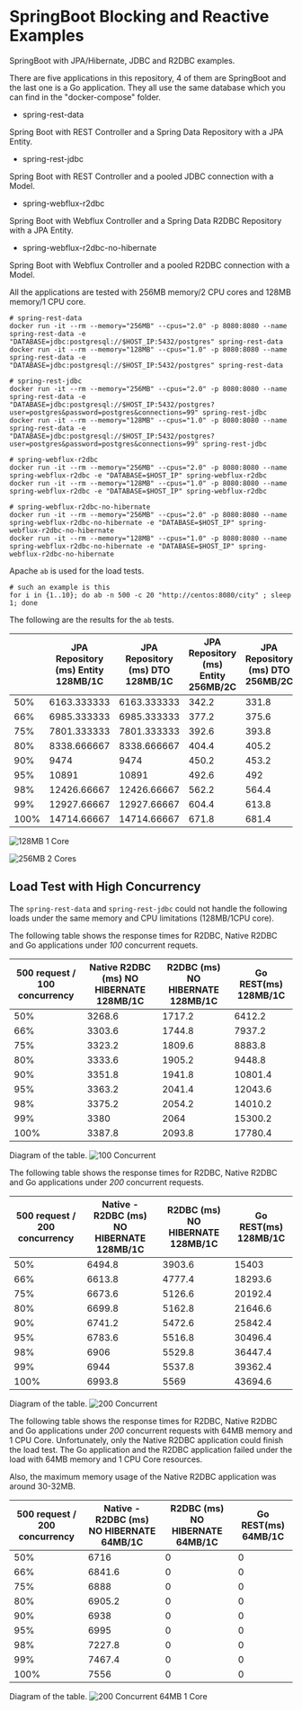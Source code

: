 # SpringBoot Blocking and Reactive Examples

SpringBoot with JPA/Hibernate, JDBC and R2DBC examples.

There are five applications in this repository, 4 of them are SpringBoot and the last one is a Go application. They all use the same database which you can find in the "docker-compose" folder.

* spring-rest-data

Spring Boot with REST Controller and a Spring Data Repository with a JPA Entity.

* spring-rest-jdbc

Spring Boot with REST Controller and a pooled JDBC connection with a Model.

* spring-webflux-r2dbc

Spring Boot with Webflux Controller and a Spring Data R2DBC Repository with a JPA Entity.

* spring-webflux-r2dbc-no-hibernate

Spring Boot with Webflux Controller and a pooled R2DBC connection with a Model.


All the applications are tested with 256MB memory/2 CPU cores and 128MB memory/1 CPU core.

```
# spring-rest-data
docker run -it --rm --memory="256MB" --cpus="2.0" -p 8080:8080 --name spring-rest-data -e "DATABASE=jdbc:postgresql://$HOST_IP:5432/postgres" spring-rest-data
docker run -it --rm --memory="128MB" --cpus="1.0" -p 8080:8080 --name spring-rest-data -e "DATABASE=jdbc:postgresql://$HOST_IP:5432/postgres" spring-rest-data

# spring-rest-jdbc
docker run -it --rm --memory="256MB" --cpus="2.0" -p 8080:8080 --name spring-rest-data -e "DATABASE=jdbc:postgresql://$HOST_IP:5432/postgres?user=postgres&password=postgres&connections=99" spring-rest-jdbc
docker run -it --rm --memory="128MB" --cpus="1.0" -p 8080:8080 --name spring-rest-data -e "DATABASE=jdbc:postgresql://$HOST_IP:5432/postgres?user=postgres&password=postgres&connections=99" spring-rest-jdbc

# spring-webflux-r2dbc
docker run -it --rm --memory="256MB" --cpus="2.0" -p 8080:8080 --name spring-webflux-r2dbc -e "DATABASE=$HOST_IP" spring-webflux-r2dbc
docker run -it --rm --memory="128MB" --cpus="1.0" -p 8080:8080 --name spring-webflux-r2dbc -e "DATABASE=$HOST_IP" spring-webflux-r2dbc

# spring-webflux-r2dbc-no-hibernate
docker run -it --rm --memory="256MB" --cpus="2.0" -p 8080:8080 --name spring-webflux-r2dbc-no-hibernate -e "DATABASE=$HOST_IP" spring-webflux-r2dbc-no-hibernate
docker run -it --rm --memory="128MB" --cpus="1.0" -p 8080:8080 --name spring-webflux-r2dbc-no-hibernate -e "DATABASE=$HOST_IP" spring-webflux-r2dbc-no-hibernate
```

Apache `ab` is used for the load tests.

```
# such an example is this
for i in {1..10}; do ab -n 500 -c 20 "http://centos:8080/city" ; sleep 1; done
```

The following are the results for the `ab` tests.


|      | JPA Repository (ms) Entity 128MB/1C | JPA Repository (ms) DTO 128MB/1C | JPA Repository (ms) Entity 256MB/2C | JPA Repository (ms) DTO 256MB/2C | JDBC (ms) Model 128MB/1C | JDBC (ms) Model 128MB/1C | R2DBC (ms) Entity 128MB/1C | R2DBC (ms) DTO 128MB/1C | R2DBC (ms) Entity 256MB/2C | R2DBC (ms) DTO 256MB/2C | R2DBC (ms) Model - NO HIBERNATE 128MB/1C | R2DBC (ms) Model - NO HIBERNATE 256MB/2C | Go REST 128MB/1C | Go REST 256MB/2C |
| ---- | ----------------------------------- | -------------------------------- | ----------------------------------- | -------------------------------- | ------------------------ | ------------------------ | -------------------------- | ----------------------- | -------------------------- | ----------------------- | ---------------------------------------- | ---------------------------------------- | ---------------- | ---------------- |
| 50%  | 6163.333333                         | 6163.333333                      | 342.2                               | 331.8                            | 1028.6                   | 142.4                    | 4770                       | 4770                    | 493                        | 519.8                   | 332                                      | 334.2                                    | 1828             | 146.6            |
| 66%  | 6985.333333                         | 6985.333333                      | 377.2                               | 375.6                            | 1303.2                   | 189.2                    | 5419.4                     | 5419.4                  | 570.6                      | 619.8                   | 344                                      | 347.4                                    | 2157.8           | 180.6            |
| 75%  | 7801.333333                         | 7801.333333                      | 392.6                               | 393.8                            | 1464.6                   | 214.6                    | 5930.8                     | 5930.8                  | 620.2                      | 691.6                   | 355                                      | 359.2                                    | 2352.4           | 204.2            |
| 80%  | 8338.666667                         | 8338.666667                      | 404.4                               | 405.2                            | 1584.6                   | 233                      | 6283.4                     | 6283.4                  | 657.4                      | 737.6                   | 362.4                                    | 366                                      | 2455.2           | 219.6            |
| 90%  | 9474                                | 9474                             | 450.2                               | 453.2                            | 1868.2                   | 286.2                    | 7026                       | 7026                    | 773.2                      | 874                     | 377                                      | 379.4                                    | 2791             | 262.8            |
| 95%  | 10891                               | 10891                            | 492.6                               | 492                              | 2140.6                   | 326                      | 7661.6                     | 7661.6                  | 894.2                      | 986.2                   | 555.2                                    | 390                                      | 3073.6           | 306.6            |
| 98%  | 12426.66667                         | 12426.66667                      | 562.2                               | 564.4                            | 2544.8                   | 366                      | 8611.8                     | 8611.8                  | 1024.4                     | 1121.2                  | 812.8                                    | 403.8                                    | 3503             | 357.2            |
| 99%  | 12927.66667                         | 12927.66667                      | 604.4                               | 613.8                            | 2692.4                   | 426                      | 9039                       | 9039                    | 1126.8                     | 1200.8                  | 834.4                                    | 413.8                                    | 3803.8           | 392.4            |
| 100% | 14714.66667                         | 14714.66667                      | 671.8                               | 681.4                            | 3629.4                   | 549.8                    | 10134.8                    | 10134.8                 | 1288                       | 1391.6                  | 850.8                                    | 437                                      | 4450.4           | 469.8            |

![128MB 1 Core](img/128mb1c.png "128MB 1 Core")

![256MB 2 Cores](img/256mb2c.png "256MB 2 Cores")


## Load Test with High Concurrency

The `spring-rest-data` and `spring-rest-jdbc` could not handle the following loads under the same memory and CPU limitations (128MB/1CPU core).


The following table shows the response times for R2DBC, Native R2DBC and Go applications under *100* concurrent requets.

| 500 request / 100 concurrency | Native R2DBC (ms) NO HIBERNATE 128MB/1C | R2DBC (ms) NO HIBERNATE 128MB/1C | Go REST(ms) 128MB/1C |
| ----------------------------- | --------------------------------------- | -------------------------------- | -------------------- |
| 50%                           | 3268.6                                  | 1717.2                           | 6412.2               |
| 66%                           | 3303.6                                  | 1744.8                           | 7937.2               |
| 75%                           | 3323.2                                  | 1809.6                           | 8883.8               |
| 80%                           | 3333.6                                  | 1905.2                           | 9448.8               |
| 90%                           | 3351.8                                  | 1941.8                           | 10801.4              |
| 95%                           | 3363.2                                  | 2041.4                           | 12043.6              |
| 98%                           | 3375.2                                  | 2054.2                           | 14010.2              |
| 99%                           | 3380                                    | 2064                             | 15300.2              |
| 100%                          | 3387.8                                  | 2093.8                           | 17780.4              |


Diagram of the table.
![100 Concurrent](img/100c.png "100 Concurrent")


The following table shows the response times for R2DBC, Native R2DBC and Go applications under *200* concurrent requests.

| 500 request / 200 concurrency | Native - R2DBC (ms) NO HIBERNATE 128MB/1C | R2DBC (ms) NO HIBERNATE 128MB/1C | Go REST(ms) 128MB/1C |
| ----------------------------- | ----------------------------------------- | -------------------------------- | -------------------- |
| 50%                           | 6494.8                                    | 3903.6                           | 15403                |
| 66%                           | 6613.8                                    | 4777.4                           | 18293.6              |
| 75%                           | 6673.6                                    | 5126.6                           | 20192.4              |
| 80%                           | 6699.8                                    | 5162.8                           | 21646.6              |
| 90%                           | 6741.2                                    | 5472.6                           | 25842.4              |
| 95%                           | 6783.6                                    | 5516.8                           | 30496.4              |
| 98%                           | 6906                                      | 5529.8                           | 36447.4              |
| 99%                           | 6944                                      | 5537.8                           | 39362.4              |
| 100%                          | 6993.8                                    | 5569                             | 43694.6              |


Diagram of the table.
![200 Concurrent](img/200c.png "200 Concurrent")


The following table shows the response times for R2DBC, Native R2DBC and Go applications under *200* concurrent requests with 64MB memory and 1 CPU Core. Unfortunately, only the Native R2DBC application could finish the load test. The Go application and the R2DBC application failed under the load with 64MB memory and 1 CPU Core resources.

Also, the maximum memory usage of the Native R2DBC application was around 30-32MB.

| 500 request / 200 concurrency | Native - R2DBC (ms) NO HIBERNATE 64MB/1C | R2DBC (ms) NO HIBERNATE 64MB/1C  | Go REST(ms) 64MB/1C |
| ----------------------------- | ---------------------------------------- | -------------------------------- | -------------------- |
| 50%                           | 6716                                     | 0                                | 0                    |
| 66%                           | 6841.6                                   | 0                                | 0                    |
| 75%                           | 6888                                     | 0                                | 0                    |
| 80%                           | 6905.2                                   | 0                                | 0                    |
| 90%                           | 6938                                     | 0                                | 0                    |
| 95%                           | 6995                                     | 0                                | 0                    |
| 98%                           | 7227.8                                   | 0                                | 0                    |
| 99%                           | 7467.4                                   | 0                                | 0                    |
| 100%                          | 7556                                     | 0                                | 0                    |


Diagram of the table.
![200 Concurrent 64MB 1 Core](img/200c64.png "200 Concurrent 64MB 1 Core")





